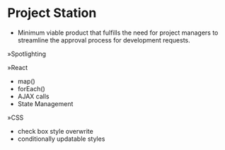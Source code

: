 # Project Station

- Minimum viable product that fulfills the need for project managers to streamline the approval process for development requests. 

»Spotlighting 

»React
 - map()
 - forEach()
 - AJAX calls
 - State Management
 
»CSS
 - check box style overwrite
 - conditionally updatable styles

